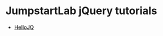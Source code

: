 # JumpstartLab jQuery tutorials

* [HelloJQ](http://tutorials.jumpstartlab.com/projects/javascript/jquery/hellojq.html)
